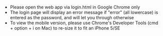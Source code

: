 - Please open the web app via login.html in Google Chrome only
- The login page will display an error message if "error" (all lowercase) is entered as the password, and will let you through otherwise
- To view the mobile version, please use Chrome's Developer Tools (cmd + option + i on Mac) to re-size it to fit an iPhone 5/SE 

